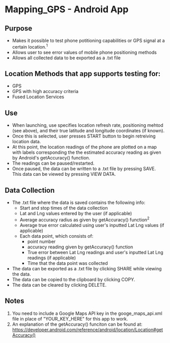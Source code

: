 # Mapping_GPS - Android App
## Purpose
- Makes it possible to test phone potitioning capabilities or GPS signal at a certain location.<sup>1</sup>
- Allows user to see error values of mobile phone positioning methods
- Allows all collected data to be exported as a .txt file
## Location Methods that app supports testing for:
* GPS
* GPS with high accuracy criteria
* Fused Location Services
## Use
- When launching, use specifies location refresh rate, positioning mehtod (see above), and their true latitude and longitude coordinates (if known).
- Once this is selected, user presses START button to begin retreiving location data. 
- At this point, the location readings of the phone are plotted on a map with labels corresponding the the estimated accuracy reading as given by Android's getAccuracy() function.
- The readings can be paused/restarted.
- Once paused, the data can be written to a .txt file by pressing SAVE. This data can be viewed by pressing VIEW DATA.
## Data Collection
- The .txt file where the data is saved contains the following info:
  - Start and stop times of the data collection
  - Lat and Lng values entered by the user (if applicable)
  - Average accuracy radius as given by getAccuracy() function<sup>2</sup>
  - Average true error calculated using user's inputted Lat Lng values (if applicable)
  - Each data point, which consists of:
    - point number
    - accuracy reading given by getAccuracy() function
    - True error between Lat Lng readings and user's inputted Lat Lng readings (if applicable)
    - Time that the data point was collected
- The data can be exported as a .txt file by clicking SHARE while viewing the data.
- The data can be copied to the clipboard by clicking COPY.
- The data can be cleared by clicking DELETE.
## Notes
1. You need to include a Google Maps API key in the googe_maps_api.xml file in place of "YOUR_KEY_HERE" for this app to work.
2. An explanation of the getAccuracy() funciton can be found at: https://developer.android.com/reference/android/location/Location#getAccuracy()
